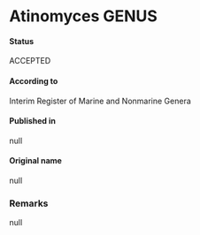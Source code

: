 Atinomyces GENUS
=======

#### Status
ACCEPTED

#### According to
Interim Register of Marine and Nonmarine Genera

#### Published in
null

#### Original name
null

### Remarks
null